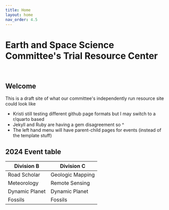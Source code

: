 ```yaml
---
title: Home
layout: home
nav_order: 4.5
---
```


# Earth and Space Science Committee's Trial Resource Center 
<br>

## Welcome
This is a draft site of what our committee's independently run resource site could look like 

- Kristi still testing different github page formats but I may switch to a r/quarto based
- Jekyll and Ruby are having a gem disagreement so ^
- The left hand menu will have parent-child pages for events (instead of the template stuff)

## 2024 Event table 

| Division B | Division C |
| ---------- | ---------- |
|Road Scholar|Geologic Mapping|
|Meteorology|Remote Sensing|
|Dynamic Planet|Dynamic Planet|
|Fossils|Fossils|







[^1]: [It can take up to 10 minutes for changes to your site to publish after you push the changes to GitHub](https://docs.github.com/en/pages/setting-up-a-github-pages-site-with-jekyll/creating-a-github-pages-site-with-jekyll#creating-your-site).

[Just the Docs]: https://just-the-docs.github.io/just-the-docs/
[GitHub Pages]: https://docs.github.com/en/pages
[README]: https://github.com/just-the-docs/just-the-docs-template/blob/main/README.md
[Jekyll]: https://jekyllrb.com
[GitHub Pages / Actions workflow]: https://github.blog/changelog/2022-07-27-github-pages-custom-github-actions-workflows-beta/
[use this template]: https://github.com/just-the-docs/just-the-docs-template/generate
